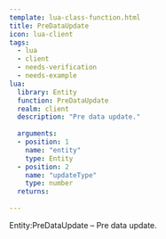 ```yaml
---
template: lua-class-function.html
title: PreDataUpdate
icon: lua-client
tags:
  - lua
  - client
  - needs-verification
  - needs-example
lua:
  library: Entity
  function: PreDataUpdate
  realm: client
  description: "Pre data update."
  
  arguments:
  - position: 1
    name: "entity"
    type: Entity
  - position: 2
    name: "updateType"
    type: number
  returns:
    
---
```


<div class="lua__search__keywords">
Entity:PreDataUpdate &#x2013; Pre data update.
</div>
